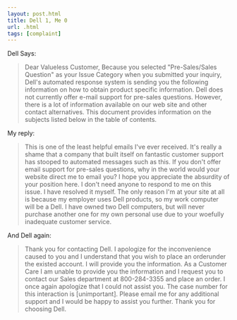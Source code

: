 ```yaml
---
layout: post.html
title: Dell 1, Me 0
url: .html
tags: [complaint]
---
```

Dell Says: 

> Dear Valueless Customer, Because you selected "Pre-Sales/Sales Question" as your Issue Category when you submitted your inquiry, Dell's automated response system is sending you the following information on how to obtain product specific information. Dell does not currently offer e-mail support for pre-sales questions. However, there is a lot of information available on our web site and other contact alternatives. This document provides information on the subjects listed below in the table of contents.

My reply: 

> This is one of the least helpful emails I've ever received. It's really a shame that a company that built itself on fantastic customer support has stooped to automated messages such as this. If you don't offer email support for pre-sales questions, why in the world would your website direct me to email you? I hope you appreciate the absurdity of your position here. I don't need anyone to respond to me on this issue. I have resolved it myself. The only reason I'm at your site at all is because my employer uses Dell products, so my work computer will be a Dell. I have owned two Dell computers, but will never purchase another one for my own personal use due to your woefully inadequate customer service. 

And Dell again: 

> Thank you for contacting Dell. I apologize for the inconvenience caused to you and I understand that you wish to place an orderunder the existed account. I will provide you the information. As a Customer Care I am unable to provide you the information and I request you to contact our Sales department at 800-284-3355 and place an order. I once again apologize that I could not assist you. The case number for this interaction is [unimportant]. Please email me for any additional support and I would be happy to assist you further. Thank you for choosing Dell.

